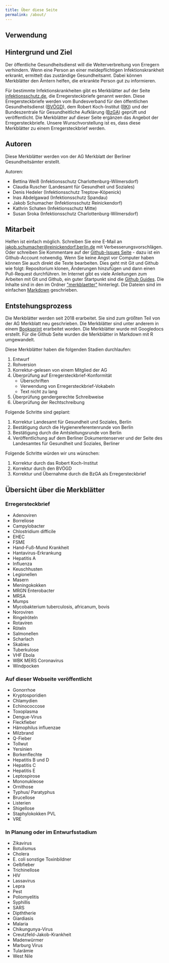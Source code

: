 ```yaml
---
title: Über diese Seite
permalink: /about/
---
```


## Verwendung

## Hintergrund und Ziel  
Der öffentliche Gesundheitsdienst will die Weiterverbreitung von Erregern verhindern. Wenn eine Person an einer meldepflichtigen Infektionskrankheit erkrankt, ermittelt das zuständige Gesundheitsamt. Dabei können Merkblätter den Ämtern helfen, die erkrankte Person gut zu informieren.

Für bestimmte Infektionskrankheiten gibt es Merkblätter auf der Seite [infektionsschutz.de](https://www.infektionsschutz.de/erregersteckbriefe/), die Erregersteckbriefe genannt werden. Diese Erregersteckbriefe werden vom Bundesverband für den öffentlichen Gesundheitsdienst ([BVÖGD](https://bvoegd.de)), dem Robert Koch-Institut ([RKI](https://www.rki.de)) und der Bundeszentrale für Gesundheitliche Aufklärung ([BzGA](https://www.bzga.de)) geprüft und veröffentlicht. Die Merkblätter auf dieser Seite ergänzen das Angebot der Erregersteckbriefe. Unsere Wunschvorstellung ist es, dass diese Merkblätter zu einem Erregersteckbrief werden.

## Autoren
Diese Merkblätter werden von der AG Merkblatt der Berliner Gesundheitsämter erstellt.

Autoren:
* Bettina Weiß (Infektionsschutz Charlottenburg-Wilmersdorf)
* Claudia Ruscher (Landesamt für Gesundheit und Soziales)
* Denis Hedeler (Infektionsschutz Treptow-Köpenick)
* Inas Abdelgawad (Infektionsschutz Spandau)
* Jakob Schumacher  (Infektionsschutz Reinickendorf)
* Kathrin Schaten (Infektionsschutz Mitte)
* Susan Sroka (Infektionsschutz Charlottenburg-Wilmersdorf)

## Mitarbeit
Helfen ist einfach möglich. Schreiben Sie eine E-Mail an jakob.schumacher@reinickendorf.berlin.de mit Verbesserungsvorschlägen. Oder schreiben Sie Kommentare auf der [Github-Issues Seite](https://github.com/jakobschumacher/oegd_merkblaetter/issues) - dazu ist ein Github-Account notwendig. Wenn Sie keine Angst vor Computer haben können Sie auch direkt die Texte  bearbeiten. Dies geht mit Git und Github wie folgt: Repositorium klonen, Änderungen hinzufügen und dann einen Pull-Request durchführen. Im Internet gibt es viele Anleitungen zum Arbeiten mit Git und Github, ein guter Startpunkt sind die [Github Guides](https://guides.github.com/activities/hello-world/). Die Inhalte sind in den im Ordner ["merkblaetter"](https://github.com/jakobschumacher/oegd_merkblaetter/tree/master/_merkblaetter) hinterlegt. Die Dateien sind im einfachen [Markdown](https://docs.github.com/en/github/writing-on-github) geschrieben.

## Entstehungsprozess
Die Merkblätter werden seit 2018 erarbeitet. Sie sind zum größten Teil von der AG Merkblatt neu geschrieben. Die Merkblätter sind unter anderem in einem [Booksprint](https://www.akademie-oegw.de/programm/digitales-lernen/lehrbuch-oeff-gesundheit.html) erarbeitet worden. Die Merkblätter wurde mit Googledocs erstellt. Für die Github Seite wurden die Merkblätter in Markdown mit R umgewandelt.

Diese Merkblätter haben die folgenden Stadien durchlaufen:
 1. Entwurf
 1. Rohversion
 1. Korrektur-gelesen von einem Mitglied der AG
 1. Überprüfung auf Erregersteckbrief-Konformität
    * Überschriften
    * Verwendung von Erregersteckbrief-Vokabeln
    * Text nicht zu lang
 1. Überprüfung gendergerechte Schreibweise
 1. Überprüfung der Rechtschreibung

Folgende Schritte sind geplant:
 1. Korrektur Landesamt für Gesundheit und Soziales, Berlin
 1. Bestätigung durch die Hygienereferentenrunde von Berlin
 1. Bestätigung durch die Amtsleitungsrunde von Berlin
 1. Veröffentlichung auf dem Berliner Dokumentenserver und der Seite des Landesamtes für Gesundheit und Soziales, Berliner

Folgende Schritte würden wir uns wünschen:
1. Korrektur durch das Robert Koch-Institut
1. Korrektur durch den BVÖGD
1. Korrektur und Übernahme durch die BzGA als Erregersteckbrief

## Übersicht über die Merkblätter
### Erregersteckbrief
* Adenoviren
* Borreliose
* Campylobacter
* Chlostridium difficile
* EHEC
* FSME
* Hand-Fuß-Mund Krankheit
* Hantavirus-Erkrankung
* Hepatitis A
* Influenza
* Keuschhusten
* Legionellen
* Masern
* Meningokokken
* MRGN Enterobacter
* MRSA
* Mumps
* Mycobakterium tuberculosis, africanum, bovis
* Noroviren
* Ringelröteln
* Rotaviren
* Röteln
* Salmonellen
* Scharlach
* Skabies
* Tuberkulose
* VHF Ebola
* WBK MERS Coronavirus
* Windpocken

### Auf dieser Webseite veröffentlicht
* Gonorrhoe
* Kryptosporidien
* Chlamydien
* Echinococcose
* Toxoplasma
* Dengue-Virus
* Fleckfieber
* Hämophilus influenzae
* Milzbrand
* Q-Fieber
* Tollwut
* Yersinien
* Borkenflechte
* Hepatitis B und D
* Hepatitis C
* Hepatitis E
* Leptospirose
* Mononukleose
* Ornithose
* Typhus/ Paratyphus
* Brucellose
* Listerien
* Shigellose
* Staphylokokken PVL
* VRE

### In Planung oder im Entwurfsstadium
* Zikavirus
* Botulismus
* Cholera
* E. coli sonstige Toxinbildner
* Gelbfieber
* Trichinellose
* HIV
* Lassavirus
* Lepra
* Pest
* Poliomyelitis
* Syphillis
* SARS
* Dipththerie
* Giardiasis
* Malaria
* Chikungunya-Virus
* Creutzfeld-Jakob-Krankheit
* Madenwürmer
* Marburg Virus
* Tularämie
* West Nile
